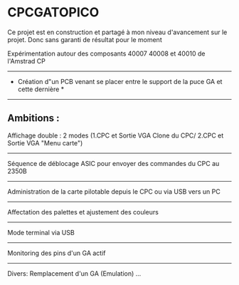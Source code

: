 # CPCGATOPICO

Ce projet est en construction et partagé à mon niveau d'avancement sur le projet.
Donc sans garanti de résultat pour le moment

Expérimentation autour des composants 40007 40008 et 40010 de l'Amstrad CP

***************************************************************************************
* Création d"un PCB venant se placer entre le support de la puce GA et cette dernière *
***************************************************************************************

Ambitions :
---------------------------------------------------------------------------------------
Affichage double : 2 modes 
  (1.CPC et Sortie VGA Clone du CPC/ 2.CPC et Sortie VGA "Menu carte")

---------------------------------------------------------------------------------------
Séquence de déblocage ASIC pour envoyer des commandes du CPC au 2350B

---------------------------------------------------------------------------------------
Administration de la carte pilotable depuis le CPC ou via USB vers un PC 

---------------------------------------------------------------------------------------
Affectation des palettes et ajustement des couleurs

---------------------------------------------------------------------------------------
Mode terminal via USB

---------------------------------------------------------------------------------------
Monitoring des pins d'un GA actif

---------------------------------------------------------------------------------------

Divers:
Remplacement d'un GA (Emulation)
...






